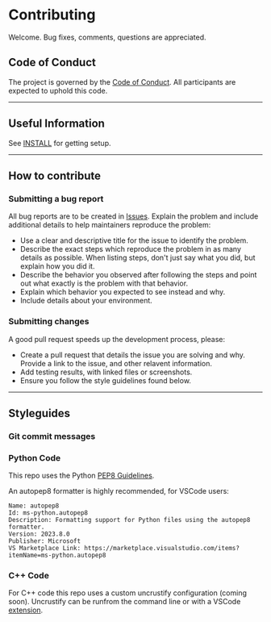 # Contributing

Welcome. Bug fixes, comments, questions are appreciated.

## Code of Conduct

The project is governed by the [Code of Conduct](CodeOfConduct.md). All participants are expected to uphold this code.

---

## Useful Information

See [INSTALL](INSTALL.md) for getting setup.

---

## How to contribute

### Submitting a bug report

All bug reports are to be created in [Issues](https://github.com/adrian-soch/cas741/issues). Explain the problem and include additional details to help maintainers reproduce the problem:

- Use a clear and descriptive title for the issue to identify the problem.
- Describe the exact steps which reproduce the problem in as many details as possible. When listing steps, don't just say what you did, but explain how you did it.
- Describe the behavior you observed after following the steps and point out what exactly is the problem with that behavior.
- Explain which behavior you expected to see instead and why.
- Include details about your environment.

### Submitting changes

A good pull request speeds up the development process, please:

- Create a pull request that details the issue you are solving and why. Provide a link to the issue, and other relavent information.
- Add testing results, with linked files or screenshots.
- Ensure you follow the style guidelines found below.

---

## Styleguides

### Git commit messages

### Python Code

This repo uses the Python [PEP8 Guidelines](https://peps.python.org/pep-0008/).

An autopep8 formatter is highly recommended, for VSCode users:
    
    Name: autopep8
    Id: ms-python.autopep8
    Description: Formatting support for Python files using the autopep8 formatter.
    Version: 2023.8.0
    Publisher: Microsoft
    VS Marketplace Link: https://marketplace.visualstudio.com/items?itemName=ms-python.autopep8
    

### C++ Code

For C++ code this repo uses a custom uncrustify configuration (coming soon). Uncrustify can be runfrom the command line or with a VSCode [extension](https://marketplace.visualstudio.com/items?itemName=zachflower.uncrustify).
